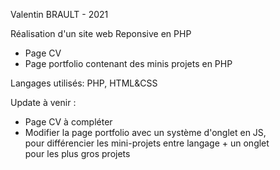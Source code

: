 Valentin BRAULT - 2021  

Réalisation d'un site web Reponsive en PHP  

- Page CV  
- Page portfolio contenant des minis projets en PHP  

Langages utilisés: PHP, HTML&CSS  

Update à venir :  
- Page CV à compléter  
- Modifier la page portfolio avec un système d'onglet en JS,  
pour différencier les mini-projets entre langage + un onglet  
pour les plus gros projets